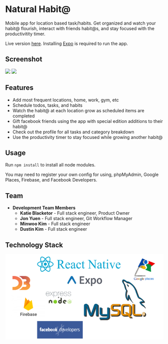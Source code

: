 # Natural Habit@

Mobile app for location based task/habits. Get organized and watch your habit@ flourish, interact with friends habit@s, and stay focused with the productivitity timer.

Live version [here](https://expo.io/@blackeka/habitation). Installing [Expo](https://expo.io/) is required to run the app.

## Screenshot

![](src/components/assets/screenshots/FriendEcosystem?raw=true)
![](src/components/assets/screenshots/HomeEcosystem?raw=true)

## Features
 - Add most frequent locations, home, work, gym, etc
 - Schedule todos, tasks, and habits
 - Watch the habit@ at each location grow as scheduled items are completed
 - Gift facebook friends using the app with special edition additions to their habit@
 - Check out the profile for all tasks and category breakdown
 - Use the productivity timer to stay focused while growing another habit@

## Usage

Run ```npm install``` to install all node modules.

You may need to register your own config for using, phpMyAdmin, Google Places, Firebase, and Facebook Developers.

## Team

  - __Development Team Members__
  	- __Katie Blacketor__ - Full stack engineer, Product Owner
  	- __Jon Yuen__ - Full stack engineer, Git Workflow Manager
  	- __Minwoo Kim__ - Full stack engineer
    - __Dustin Kim__ - Full stack engineer

## Technology Stack

![](src/components/assets/techStack.png?raw=true)
